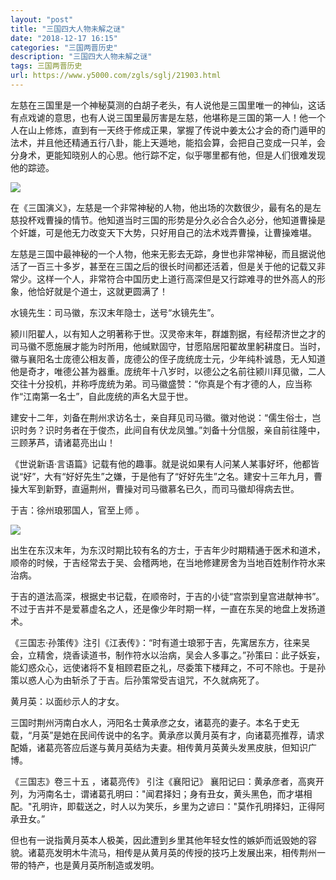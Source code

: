 ```yaml
---
layout: "post"
title: "三国四大人物未解之谜"
date: "2018-12-17 16:15"
categories: "三国两晋历史"
description: "三国四大人物未解之谜"
tags: 三国两晋历史
url: https://www.y5000.com/zgls/sglj/21903.html
---
```






左慈在三国里是一个神秘莫测的白胡子老头，有人说他是三国里唯一的神仙，这话有点戏谑的意思，也有人说三国里最厉害是左慈，他堪称是三国的第一人！他一个人在山上修炼，直到有一天终于修成正果，掌握了传说中姜太公才会的奇门遁甲的法术，并且他还精通五行八卦，能上天遁地，能掐会算，会把自己变成一只羊，会分身术，更能知晓别人的心思。他行踪不定，似乎哪里都有他，但是人们很难发现他的踪迹。

![](https://img.y5000.com/uploads/allimg/170526/10302RX5-0.jpg)

在《三国演义》，左慈是一个非常神秘的人物，他出场的次数很少，最有名的是左慈投杯戏曹操的情节。他知道当时三国的形势是分久必合合久必分，他知道曹操是个奸雄，可是他无力改变天下大势，只好用自己的法术戏弄曹操，让曹操难堪。

左慈是三国中最神秘的一个人物，他来无影去无踪，身世也非常神秘，而且据说他活了一百三十多岁，甚至在三国之后的很长时间都还活着，但是关于他的记载又非常少。这样一个人，非常符合中国历史上道行高深但是又行踪难寻的世外高人的形象，他恰好就是个道士，这就更圆满了！

水镜先生：司马徽，东汉末年隐士，送号“水镜先生”。

颍川阳翟人，以有知人之明著称于世。汉灵帝末年，群雄割据，有经帮济世之才的司马徽不愿施展才能为时所用，他缄默固守，甘愿陷居阳翟故里躬耕度日。当时，徽与襄阳名士庞德公相友善，庞德公的侄子庞统庞士元，少年纯朴诚恳，无人知道他是奇才，唯德公甚为器重。庞统年十八岁时，以德公之名前往颍川拜见徽，二人交往十分投机，并称呼庞统为弟。司马徽盛赞：“你真是个有才德的人，应当称作“江南第一名士”，自此庞统的声名大显于世。

建安十二年，刘备在荆州求访名士，亲自拜见司马徽。徽对他说：“儒生俗士，岂识时务？识时务者在于俊杰，此间自有伏龙凤雏。”刘备十分信服，亲自前往隆中，三顾茅芦，请诸葛亮出山！

《世说新语·言语篇》记载有他的趣事。就是说如果有人问某人某事好坏，他都皆说“好”，大有“好好先生”之嫌，于是他有了“好好先生”之名。建安十三年九月，曹操大军到新野，直逼荆州，曹操对司马徽慕名已久，而司马徽却得病去世。

于吉：徐州琅邪国人，官至上师 。

![](https://img.y5000.com/uploads/allimg/170526/10302T524-1.jpg)

出生在东汉末年，为东汉时期比较有名的方士，于吉年少时期精通于医术和道术，顺帝的时候，于吉经常去于吴、会稽两地，在当地修建房舍为当地百姓制作符水来治病。

于吉的道法高深，根据史书记载，在顺帝时，于吉的小徒“宫崇到皇宫进献神书”。不过于吉并不是爱慕虚名之人，还是像少年时期一样，一直在东吴的地盘上发扬道术。

《三国志·孙策传》注引《江表传》：“时有道士琅邪于吉，先寓居东方，往来吴会，立精舍，烧香读道书，制作符水以治病，吴会人多事之。”孙策曰：此子妖妄，能幻惑众心，远使诸将不复相顾君臣之礼，尽委策下楼拜之，不可不除也。于是孙策以惑人心为由斩杀了于吉。后孙策常受吉诅咒，不久就病死了。

黄月英：以面纱示人的才女。

三国时荆州沔南白水人，沔阳名士黄承彦之女，诸葛亮的妻子。本名于史无载，“月英”是她在民间传说中的名字。黄承彦以黄月英有才，向诸葛亮推荐，请求配婚，诸葛亮答应后遂与黄月英结为夫妻。相传黄月英黄头发黑皮肤，但知识广博。

《三国志》卷三十五 ，诸葛亮传》 引注《襄阳记》
襄阳记曰：黄承彦者，高爽开列，为沔南名士，谓诸葛孔明曰："闻君择妇；身有丑女，黄头黑色，而才堪相配。"孔明许，即载送之，时人以为笑乐，乡里为之谚曰："莫作孔明择妇，正得阿承丑女。”

但也有一说指黄月英本人极美，因此遭到乡里其他年轻女性的嫉妒而诋毁她的容貌。诸葛亮发明木牛流马，相传是从黄月英的传授的技巧上发展出来，相传荆州一带的特产，也是黄月英所制造或发明。
